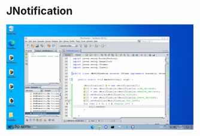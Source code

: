 # JNotification

![preview](https://github.com/mubashirtanveerayon/JNotification/blob/master/5lfx4x.gif)
